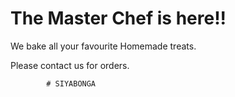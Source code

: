 # The Master Chef is here!!

We bake all your favourite Homemade treats.

Please contact us for orders.

			# SIYABONGA
